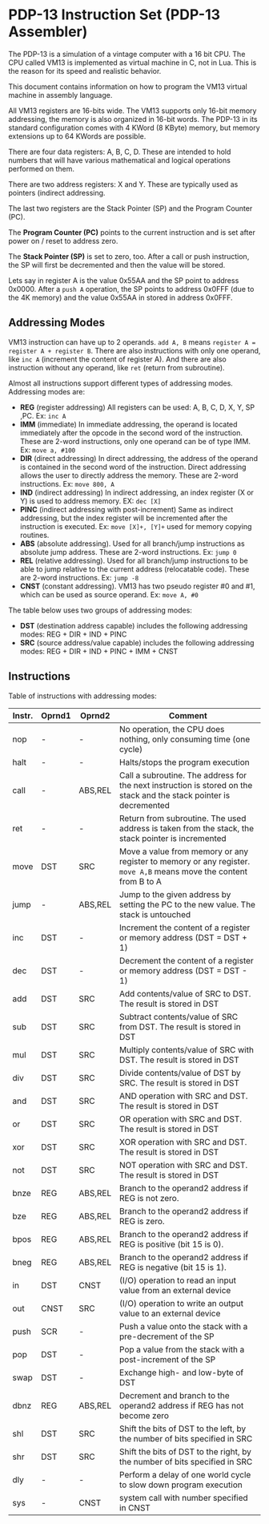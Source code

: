# PDP-13 Instruction Set (PDP-13 Assembler)

The PDP-13 is a simulation of a vintage computer with a 16 bit CPU.
The CPU called VM13 is implemented as virtual machine in C, not in Lua. This is the reason for its speed and realistic behavior.

This document contains information on how to program the VM13 virtual machine in assembly language. 

All VM13 registers are 16-bits wide. The VM13 supports only 16-bit memory addressing, the memory is also organized in 16-bit words.
The PDP-13 in its standard configuration comes with 4 KWord (8 KByte) memory, but memory extensions up to 64 KWords are possible.

There are four data registers: A, B, C, D. These are intended to hold numbers that will have various mathematical and logical operations performed on them.

There are two address registers: X and Y. These are typically used as pointers (indirect addressing.

The last two registers are the Stack Pointer (SP) and the Program Counter (PC). 

The **Program Counter (PC)** points to the current instruction and is set after power on / reset to address zero. 

The **Stack Pointer (SP)** is set to zero, too. After a call or push instruction, the SP will first be decremented and then the value will be stored.

Lets say in register A is the value 0x55AA and the SP point to address 0x0000. 
After a `push A` operation, the SP points to address 0x0FFF (due to the 4K memory) and the value 0x55AA in stored in address 0x0FFF.




## Addressing Modes

VM13 instruction can have up to 2 operands. `add A, B` means `register A = register A + register B`.
There are also instructions with only one operand, like `inc A`  (increment the content of register A).
And there are also instruction without any operand, like `ret` (return from subroutine).

Almost all instructions support different types of addressing modes. Addressing modes are:

- **REG** (register addressing) All registers can be used: A, B, C, D, X, Y, SP ,PC. Ex: `inc A`
- **IMM** (immediate) In immediate addressing, the operand is located immediately after the opcode in the second word of the instruction. These are 2-word instructions, only one operand can be of type IMM. Ex: `move a, #100`
- **DIR** (direct addressing) In direct addressing, the address of the operand is contained in the second word of the instruction. Direct addressing allows the user to directly address the memory. These are 2-word instructions.  Ex: `move 800, A`
- **IND** (indirect addressing) In indirect addressing, an index register (X or Y) is used to address memory. EX: `dec [X]`
- **PINC** (indirect addressing with post-increment) Same as indirect addressing, but the index register will be incremented after the instruction is executed. Ex: `move [X]+, [Y]+` used for memory copying routines.
- **ABS** (absolute addressing). Used for all branch/jump instructions as absolute jump address. These are 2-word instructions. Ex: `jump 0`
- **REL** (relative addressing). Used for all branch/jump instructions to be able to jump relative to the current address (relocatable code). These are 2-word instructions. Ex: `jump -8`
- **CNST** (constant addressing). VM13 has two pseudo register #0 and #1, which can be used as source operand. Ex: `move A, #0`



The table below uses two groups of addressing modes:

- **DST**  (destination address capable) includes the following addressing modes: REG + DIR + IND + PINC 
- **SRC**  (source address/value capable) includes the following addressing modes: REG + DIR + IND + PINC  + IMM + CNST




## Instructions


Table of instructions with addressing modes:

| Instr. | Oprnd1 | Oprnd2  | Comment                                                      |
| ------ | ------ | ------- | ------------------------------------------------------------ |
| nop    | -      | -       | No operation, the CPU does nothing, only consuming time (one cycle) |
| halt   | -      | -       | Halts/stops the program execution                            |
| call   | -      | ABS,REL | Call a subroutine. The address for the next instruction is stored on the stack and the stack pointer is decremented |
| ret    | -      | -       | Return from subroutine. The used address is taken from the stack, the stack pointer is incremented |
| move   | DST    | SRC     | Move a value from memory or any register to memory or any register. `move A,B` means move the content from B to A |
| jump   | -      | ABS,REL | Jump to the given address by setting the PC to the new value. The stack is untouched |
| inc    | DST    | -       | Increment the content of a register or memory address (DST = DST + 1) |
| dec    | DST    | -       | Decrement the content of a register or memory address (DST = DST - 1) |
| add    | DST    | SRC     | Add contents/value of SRC to DST. The result is stored in DST |
| sub    | DST    | SRC     | Subtract contents/value of SRC from DST. The result is stored in DST |
| mul    | DST    | SRC     | Multiply contents/value of SRC with DST. The result is stored in DST |
| div    | DST    | SRC     | Divide contents/value of DST by SRC. The result is stored in DST |
| and    | DST    | SRC     | AND operation with SRC and DST. The result is stored in DST  |
| or     | DST    | SRC     | OR operation with SRC and DST. The result is stored in DST   |
| xor    | DST    | SRC     | XOR operation with SRC and DST. The result is stored in DST  |
| not    | DST    | SRC     | NOT operation with SRC and DST. The result is stored in DST  |
| bnze   | REG    | ABS,REL | Branch to the operand2 address  if REG is not zero.          |
| bze    | REG    | ABS,REL | Branch to the operand2 address  if REG is zero.              |
| bpos   | REG    | ABS,REL | Branch to the operand2 address  if REG is positive (bit 15 is 0). |
| bneg   | REG    | ABS,REL | Branch to the operand2 address  if REG is negative (bit 15 is 1). |
| in     | DST    | CNST    | (I/O) operation to read an input value from an external device |
| out    | CNST   | SRC     | (I/O) operation to write an output value to an external device |
| push   | SCR    | -       | Push a value onto the stack with a pre-decrement of the SP   |
| pop    | DST    | -       | Pop a value from the stack with a post-increment of the SP   |
| swap   | DST    | -       | Exchange high- and low-byte of DST                           |
| dbnz   | REG    | ABS,REL | Decrement and branch to the operand2 address if REG has not become zero |
| shl    | DST    | SRC     | Shift the bits of DST to the left, by the number of bits specified in SRC |
| shr    | DST    | SRC     | Shift the bits of DST to the right, by the number of bits specified in SRC |
| dly    | -      | -       | Perform a delay of one world cycle to slow down program execution |
| sys    | -      | CNST    | system call with number specified in CNST                    |




